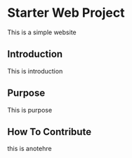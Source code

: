 # Starter Web Project

This is a simple website

## Introduction

This is introduction

## Purpose

This is purpose

## How To Contribute

this is anotehre